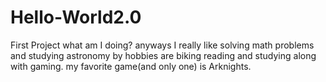 # Hello-World2.0
First Project
what am I doing?
anyways I really like solving math problems and studying astronomy
by hobbies are biking reading and studying along with gaming.
my favorite game(and only one) is Arknights.
